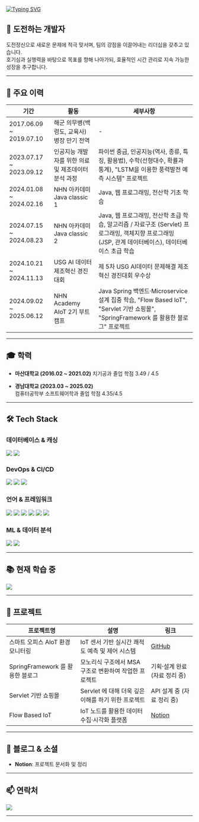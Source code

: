[![Typing SVG](https://readme-typing-svg.demolab.com/?lines=Hi+there!;Welcome+to+Inho’s+GitHub+profile!&font=Fira+Code&pause=1000)](https://git.io/typing-svg)


## 🚀 도전하는 개발자

도전정신으로 새로운 문제에 적극 맞서며, 팀의 강점을 이끌어내는 리더십을 갖추고 있습니다.  
호기심과 실행력을 바탕으로 목표를 향해 나아가되, 효율적인 시간 관리로 지속 가능한 성장을 추구합니다.

---

## 📅 주요 이력

| 기간                     | 활동                                                      | 세부사항                                                       |
|-------------------------|---------------------------------------------------------|--------------------------------------------------------------|
| 2017.06.09 ~ 2019.07.10 | 해군 의무병(백령도, 교육사) 병장 만기 전역                           | -                                                            |
| 2023.07.17 ~ 2023.09.12 | 인공지능 개발자를 위한 의료 및 제조데이터 분석 과정  | 파이썬 중급, 인공지능(역사, 종류, 특징, 활용법), 수학(선형대수, 확률과 통계), "LSTM을 이용한 풍력발전 예측 시스템" 프로젝트       |
| 2024.01.08 ~ 2024.02.16 | NHN 아카데미 Java classic 1  | Java, 웹 프로그래밍, 전산학 기초 학습      |
| 2024.07.15 ~ 2024.08.23 | NHN 아카데미 Java classic 2  | Java, 웹 프로그래밍, 전산학 초급 학습, 알고리즘 / 자료구조 (Servlet) 프로그래밍, 객체지향 프로그래밍 (JSP, 관계 데이터베이스), 데이터베이스 초급 학습      |
| 2024.10.21 ~ 2024.11.13       | USG AI 데이터 제조혁신 경진대회           | 제 5차 USG AI데이터 문제해결 제조혁신 경진대회 우수상             |
| 2024.09.02 ~ 2025.06.12          | NHN Academy AIoT 2기 부트캠프      | Java Spring 백엔드·Microservice 설계 집중 학습, "Flow Based IoT", "Servlet 기반 쇼핑몰", "SpringFramework 를 활용한 블로그" 프로젝트      |

---

## 🎓 학력

- **마산대학교 (2016.02 ~ 2021.02)**
  치기공과 졸업
  학점 3.49 / 4.5

- **경남대학교 (2023.03 ~ 2025.02)**  
  컴퓨터공학부 소프트웨어학과 졸업
  학점 4.35/4.5

---

## 🛠 Tech Stack

### 데이터베이스 & 캐싱

<p align="left">
  <img src="https://img.shields.io/badge/MySQL-4479A1?style=for-the-badge&logo=mysql&logoColor=white" />
  <img src="https://img.shields.io/badge/InfluxDB-148d9d?style=for-the-badge&logo=influxdb&logoColor=white" />
</p>

### DevOps & CI/CD

<p align="left">
  <img src="https://img.shields.io/badge/Docker-2496ED?style=for-the-badge&logo=docker&logoColor=white" />
  <img src="https://img.shields.io/badge/GitHub%20Actions-2088FF?style=for-the-badge&logo=githubactions&logoColor=white" />
  <img src="https://img.shields.io/badge/Maven-007D9C?style=for-the-badge&logo=apachemaven&logoColor=white" />
</p>

### 언어 & 프레임워크

<p align="left">
  <img src="https://img.shields.io/badge/Java-ED8B00?style=for-the-badge&logo=openjdk&logoColor=white" />
  <img src="https://img.shields.io/badge/Python-3776AB?style=for-the-badge&logo=python&logoColor=white" />
  <img src="https://img.shields.io/badge/HTML5-E34F26?style=for-the-badge&logo=html5&logoColor=white" />
  <img src="https://img.shields.io/badge/JavaScript-323330?style=for-the-badge&logo=javascript&logoColor=F7DF1E" />
  <img src="https://img.shields.io/badge/Spring-6DB33F?style=for-the-badge&logo=spring&logoColor=white" />
  <img src="https://img.shields.io/badge/Spring%20Boot-F2F4F9?style=for-the-badge&logo=spring-boot&logoColor=black" />
</p>

### ML & 데이터 분석

<p align="left">
  <img src="https://img.shields.io/badge/TensorFlow-FF6F00?style=for-the-badge&logo=tensorflow&logoColor=white" />
  <img src="https://img.shields.io/badge/Keras-D00000?style=for-the-badge&logo=keras&logoColor=white" />
</p>

---

## 📚 현재 학습 중

<p align="left">
  <img src="https://img.shields.io/badge/Spring-6DB33F?style=for-the-badge&logo=spring&logoColor=white" />
</p>

---

## 🚀 프로젝트

| 프로젝트명                         | 설명                                           | 링크                                                                 |
|---------------------------------|---------------------------------------------|--------------------------------------------------------------------|
| 스마트 오피스 AIoT 환경 모니터링   | IoT 센서 기반 실시간 쾌적도 예측 및 제어 시스템    | [GitHub](https://github.com/Pangyo-Coffee-Legends)                  |
| SpringFramework 를 활용한 블로그               | 모노리식 구조에서 MSA 구조로 변환하여 작업한 프로젝트                 | 기획·설계 완료 (자료 정리 중)                                          |
| Servlet 기반 쇼핑몰        | Servlet 에 대해 더욱 깊은 이해를 하기 위한 프로젝트   | API 설계 중 (자료 정리 중)                                          |
| Flow Based IoT                     | IoT 노드를 활용한 데이터 수집·시각화 플랫폼         | [Notion](https://diamond-isthmus-453.notion.site/NHN-Academy-Team16-1577f597e5ad8055bd1dd5f7aa992a13?source=copy_link) |

---

## 📝 블로그 & 소셜

- **Notion**: 프로젝트 문서화 및 정리  

---

## 📫 연락처

<p align="left">
  <a href="mailto:kay5990@naver.com">
    <img src="https://img.shields.io/badge/Gmail-D14836?style=for-the-badge&logo=gmail&logoColor=white" />
  </a>
</p>

---
